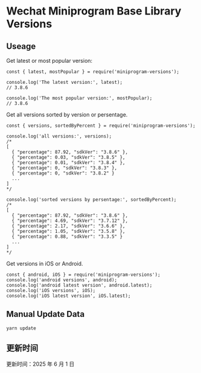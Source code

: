 
# Wechat Miniprogram Base Library Versions

## Useage

Get latest or most popular version:

```;
const { latest, mostPopular } = require('miniprogram-versions');

console.log('The latest version:', latest);
// 3.8.6

console.log('The most popular version:', mostPopular);
// 3.8.6

```

Get all versions sorted by version or persentage.

```
const { versions, sortedByPercent } = require('miniprogram-versions');

console.log('all versions:', versions);
/*
[
  { "percentage": 87.92, "sdkVer": "3.8.6" },
  { "percentage": 0.03, "sdkVer": "3.8.5" },
  { "percentage": 0.01, "sdkVer": "3.8.4" },
  { "percentage": 0, "sdkVer": "3.8.3" },
  { "percentage": 0, "sdkVer": "3.8.2" }
  ...
]
*/

console.log('sorted versions by persentage:', sortedByPercent);
/*
[
  { "percentage": 87.92, "sdkVer": "3.8.6" },
  { "percentage": 4.69, "sdkVer": "3.7.12" },
  { "percentage": 2.17, "sdkVer": "3.6.6" },
  { "percentage": 1.05, "sdkVer": "3.5.8" },
  { "percentage": 0.88, "sdkVer": "3.3.5" }
  ...
]
*/
```

Get versions in iOS or Android.

```
const { android, iOS } = require('miniprogram-versions');
console.log('android versions', android);
console.log('android latest version', android.latest);
console.log('iOS versions', iOS);
console.log('iOS latest version', iOS.latest);
```

## Manual Update Data

```
yarn update
```

## 更新时间

更新时间：2025 年 6 月 1 日
